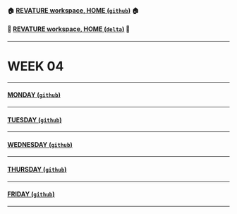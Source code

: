 #### :house: [REVATURE workspace, HOME (`github`)](https://github.com/joedonline/REVATURE__workspace)  :house:
#### :house_with_garden: [REVATURE workspace, HOME (`delta`)](https://github.com/deltachannel/REVATURE__workspace) :house_with_garden:
---
# WEEK 04

---
#### [MONDAY (`github`)](https://github.com/joedonline/REVATURE__workspace/tree/master/WEEK__04/__01_MONDAY)

---
#### [TUESDAY (`github`)](https://github.com/joedonline/REVATURE__workspace/tree/master/WEEK__04/__02_TUESDAY)

---
#### [WEDNESDAY (`github`)](https://github.com/joedonline/REVATURE__workspace/tree/master/WEEK__04/__03_WEDNESDAY)

---
#### [THURSDAY (`github`)](https://github.com/joedonline/REVATURE__workspace/tree/master/WEEK__04/__04_THURSDAY)

---
#### [FRIDAY (`github`)](https://github.com/joedonline/REVATURE__workspace/tree/master/WEEK__04/__05_FRIDAY)

---
